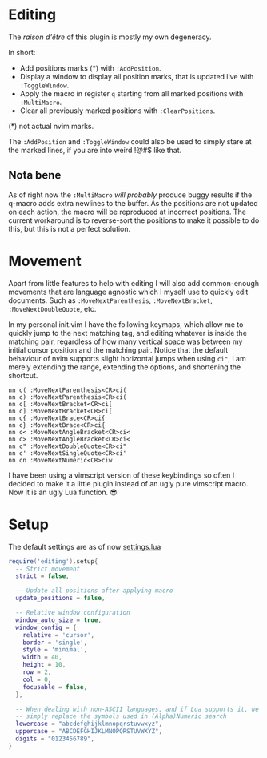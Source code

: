 # Editing

The _raison d'être_ of this plugin is mostly my own degeneracy.

In short:

* Add positions marks (\*) with `:AddPosition`.
* Display a window to display all position marks, that is updated live with
  `:ToggleWindow`.
* Apply the macro in register `q` starting from all marked positions with
  `:MultiMacro`.
* Clear all previously marked positions with `:ClearPositions`.

(\*) not actual nvim marks.

The `:AddPosition` and `:ToggleWindow` could also be used to simply stare at
the marked lines, if you are into weird !@#$ like that.

## Nota bene

As of right now the `:MultiMacro` _will probably_ produce buggy results if the
q-macro adds extra newlines to the buffer. As the positions are not updated on
each action, the macro will be reproduced at incorrect positions.  The current
workaround is to reverse-sort the positions to make it possible to do this, but
this is not a perfect solution.

# Movement

Apart from little features to help with editing I will also add common-enough
movements that are language agnostic which I myself use to quickly edit
documents. Such as `:MoveNextParenthesis`, `:MoveNextBracket`,
`:MoveNextDoubleQuote`, etc.

In my personal init.vim I have the following keymaps, which allow me to quickly
jump to the next matching tag, and editing whatever is inside the matching
pair, regardless of how many vertical space was between my initial cursor
position and the matching pair. Notice that the default behaviour of nvim
supports slight horizontal jumps when using `ci"`, I am merely extending the
range, extending the options, and shortening the shortcut.

```vim
nn c( :MoveNextParenthesis<CR>ci(
nn c) :MoveNextParenthesis<CR>ci(
nn c[ :MoveNextBracket<CR>ci[
nn c] :MoveNextBracket<CR>ci[
nn c{ :MoveNextBrace<CR>ci{
nn c} :MoveNextBrace<CR>ci{
nn c< :MoveNextAngleBracket<CR>ci<
nn c> :MoveNextAngleBracket<CR>ci<
nn c" :MoveNextDoubleQuote<CR>ci"
nn c' :MoveNextSingleQuote<CR>ci'
nn cn :MoveNextNumeric<CR>ciw
```

I have been using a vimscript version of these keybindings so often I decided
to make it a little plugin instead of an ugly pure vimscript macro.  Now it is
an ugly Lua function. 😎

# Setup

The default settings are as of now [settings.lua](lua/editing/settings.lua)

```lua
require('editing').setup{
  -- Strict movement
  strict = false,

  -- Update all positions after applying macro
  update_positions = false,

  -- Relative window configuration
  window_auto_size = true,
  window_config = {
    relative = 'cursor',
    border = 'single',
    style = 'minimal',
    width = 40,
    height = 10,
    row = 2,
    col = 0,
    focusable = false,
  },

  -- When dealing with non-ASCII languages, and if Lua supports it, we could
  -- simply replace the symbols used in (Alpha)Numeric search
  lowercase = "abcdefghijklmnopqrstuvwxyz",
  uppercase = "ABCDEFGHIJKLMNOPQRSTUVWXYZ",
  digits = "0123456789",
}
```

#
